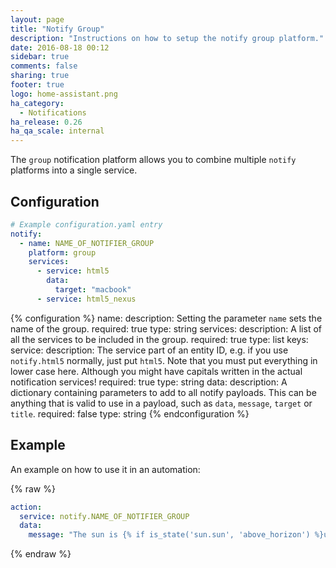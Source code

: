 ```yaml
---
layout: page
title: "Notify Group"
description: "Instructions on how to setup the notify group platform."
date: 2016-08-18 00:12
sidebar: true
comments: false
sharing: true
footer: true
logo: home-assistant.png
ha_category:
  - Notifications
ha_release: 0.26
ha_qa_scale: internal
---
```


The `group` notification platform allows you to combine multiple `notify` platforms into a single service.

## Configuration

```yaml
# Example configuration.yaml entry
notify:
  - name: NAME_OF_NOTIFIER_GROUP
    platform: group
    services:
      - service: html5
        data:
          target: "macbook"
      - service: html5_nexus
```

{% configuration %}
name:
  description: Setting the parameter `name` sets the name of the group.
  required: true
  type: string
services:
  description: A list of all the services to be included in the group.
  required: true
  type: list
  keys:
    service:
      description: The service part of an entity ID, e.g. if you use `notify.html5` normally, just put `html5`. Note that you must put everything in lower case here. Although you might have capitals written in the actual notification services!
      required: true
      type: string
    data:
      description: A dictionary containing parameters to add to all notify payloads. This can be anything that is valid to use in a payload, such as `data`, `message`, `target` or `title`.
      required: false
      type: string
{% endconfiguration %}

## Example

An example on how to use it in an automation:

{% raw %}
```yaml
action:
  service: notify.NAME_OF_NOTIFIER_GROUP
  data:
    message: "The sun is {% if is_state('sun.sun', 'above_horizon') %}up{% else %}down{% endif %}!"
```
{% endraw %}
